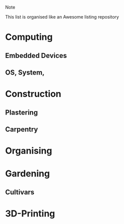 
> [!note]
> This list is organised like an Awesome listing repository

# Computing

## Embedded Devices

## OS, System, 

# Construction

## Plastering

## Carpentry


# Organising


# Gardening

## Cultivars


# 3D-Printing
